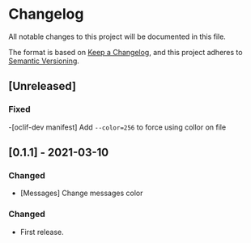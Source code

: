 # Changelog
All notable changes to this project will be documented in this file.

The format is based on [Keep a Changelog](https://keepachangelog.com/en/1.0.0/),
and this project adheres to [Semantic Versioning](https://semver.org/spec/v2.0.0.html).

## [Unreleased]

### Fixed

-[oclif-dev manifest] Add `--color=256` to force using collor on file

## [0.1.1] - 2021-03-10

### Changed

- [Messages] Change messages color
### Changed
- First release.
